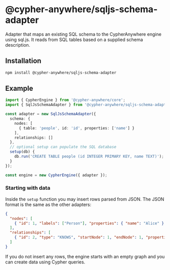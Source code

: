 # @cypher-anywhere/sqljs-schema-adapter

Adapter that maps an existing SQL schema to the CypherAnywhere engine using sql.js.
It reads from SQL tables based on a supplied schema description.

## Installation

```bash
npm install @cypher-anywhere/sqljs-schema-adapter
```

## Example

```ts
import { CypherEngine } from '@cypher-anywhere/core';
import { SqlJsSchemaAdapter } from '@cypher-anywhere/sqljs-schema-adapter';

const adapter = new SqlJsSchemaAdapter({
  schema: {
    nodes: [
      { table: 'people', id: 'id', properties: ['name'] }
    ],
    relationships: []
  },
  // optional setup can populate the SQL database
  setup(db) {
    db.run('CREATE TABLE people (id INTEGER PRIMARY KEY, name TEXT)');
  }
});

const engine = new CypherEngine({ adapter });
```

### Starting with data

Inside the `setup` function you may insert rows parsed from JSON. The JSON format is the same as the other adapters:

```json
{
  "nodes": [
    { "id": 1, "labels": ["Person"], "properties": { "name": "Alice" } }
  ],
  "relationships": [
    { "id": 2, "type": "KNOWS", "startNode": 1, "endNode": 1, "properties": {} }
  ]
}
```

If you do not insert any rows, the engine starts with an empty graph and you can create data using Cypher queries.
